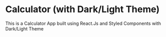 # Calculator (with Dark/Light Theme)

This is a Calculator App built using React.Js and Styled Components with Dark/Light Theme
